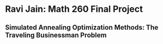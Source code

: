 # Ravi Jain: Math 260 Final Project
## Simulated Annealing Optimization Methods: The Traveling Businessman Problem
